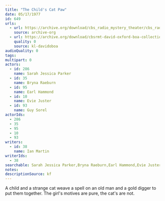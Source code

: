 ```yaml
---
title: "The Child's Cat Paw"
date: 05/17/1977
id: 649
urls: 
  - url: https://archive.org/download/cbs_radio_mystery_theater/cbs_radio_mystery_theater-0601-0650.zip/cbs_radio_mystery_theater-0601-0650%2Fcbsrmt_0649_the_childs_cats_paw.mp3
    source: archive-org
  - url: https://archive.org/download/cbsrmt-david-oxford-boa-collection/CBSRMT-770517-0649-The-Child's-Cats-Paw-(128-48)_WBBM-JE-{BoA}.mp3
    quality: 0
    source: kl-davidoboa
audioQuality: 0
tags: 
multipart: 0
actors:  
  - id: 286
    name: Sarah Jessica Parker  
  - id: 35
    name: Bryna Raeburn  
  - id: 95
    name: Earl Hammond  
  - id: 10
    name: Evie Juster  
  - id: 93
    name: Guy Sorel
actorIds:  
  - 286  
  - 35  
  - 95  
  - 10  
  - 93
writers:  
  - id: 38
    name: Ian Martin
writerIds:  
  - 38
searchable: Sarah Jessica Parker,Bryna Raeburn,Earl Hammond,Evie Juster,Guy Sorel Ian Martin
notes: 
descriptionSource: kf
---
```

A child and a strange cat weave a spell on an old man and a gold digger to put them together. The girl's motives are pure, the cat's are not.